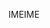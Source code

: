 <span data-ttu-id="d66fc-101">IME</span><span class="sxs-lookup"><span data-stu-id="d66fc-101">IME</span></span>